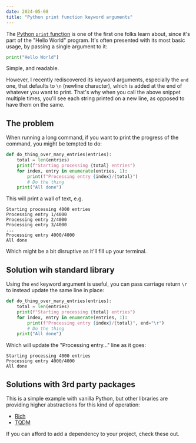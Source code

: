 ```yaml
---
date: 2024-05-08
title: "Python print function keyword arguments"
---
```


The [Python `print` function](https://docs.python.org/3/library/functions.html#print) is one of the first one folks learn about, since it's part of the "Hello World" program. It's often presented with its most basic usage, by passing a single argument to it:

```python
print("Hello World")
```

Simple, and readable.

However, I recently rediscovered its keyword arguments, especially the `end` one, that defaults to `\n` (newline character), which is added at the end of whatever you want to print. That's why when you call the above snippet multiple times, you'll see each string printed on a new line, as opposed to have them on the same.

## The problem

When running a long command, if you want to print the progress of the command, you might be tempted to do:

```python
def do_thing_over_many_entries(entries):
    total = len(entries)
    print(f"Starting processing {total} entries")
    for index, entry in enumerate(entries, 1):
        print(f"Processing entry {index}/{total}")
        # Do the thing
    print("All done")
```

This will print a wall of text, e.g.

```text
Starting processing 4000 entries
Processing entry 1/4000
Processing entry 2/4000
Processing entry 3/4000
...
Processing entry 4000/4000
All done
```

Which might be a bit disruptive as it'll fill up your terminal.

## Solution wih standard library

Using the `end` keyword argument is useful, you can pass carriage return `\r` to instead update the same line in place:

```python {5}
def do_thing_over_many_entries(entries):
    total = len(entries)
    print(f"Starting processing {total} entries")
    for index, entry in enumerate(entries, 1):
        print(f"Processing entry {index}/{total}", end="\r")
        # Do the thing
    print("All done")
```

Which will update the "Processing entry..." line as it goes:

```text
Starting processing 4000 entries
Processing entry 4000/4000
All done
```

## Solutions with 3rd party packages

This is a simple example with vanilla Python, but other libraries are providing higher abstractions for this kind of operation:

- [Rich](https://rich.readthedocs.io/en/stable/progress.html)
- [TQDM](https://github.com/tqdm/tqdm)

If you can afford to add a dependency to your project, check these out.
